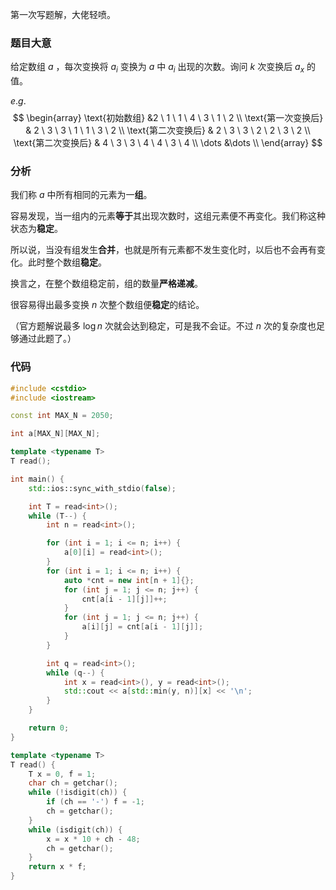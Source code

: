 第一次写题解，大佬轻喷。

### 题目大意

给定数组 $a$ ，每次变换将 $a_i$ 变换为 $a$ 中 $a_i$ 出现的次数。询问 $k$ 次变换后 $a_x$ 的值。

$e.g.$
$$
\begin{array}
	\text{初始数组} &2 \ 1 \ 1 \ 4 \ 3 \ 1 \ 2 \\
	\text{第一次变换后} & 2 \ 3 \ 3 \ 1 \ 1 \ 3 \ 2 \\
	\text{第二次变换后} & 2 \ 3 \ 3 \ 2 \ 2 \ 3 \ 2 \\
	\text{第二次变换后} & 4 \ 3 \ 3 \ 4 \ 4 \ 3 \ 4 \\
	\dots &\dots \\
\end{array}
$$

### 分析

我们称 $a$ 中所有相同的元素为一**组**。

容易发现，当一组内的元素**等于**其出现次数时，这组元素便不再变化。我们称这种状态为**稳定**。

所以说，当没有组发生**合并**，也就是所有元素都不发生变化时，以后也不会再有变化。此时整个数组**稳定**。

换言之，在整个数组稳定前，组的数量**严格递减**。

很容易得出最多变换 $n$ 次整个数组便**稳定**的结论。

（官方题解说最多 $\log n$ 次就会达到稳定，可是我不会证。不过 $n$ 次的复杂度也足够通过此题了。）

### 代码

```cpp
#include <cstdio>
#include <iostream>

const int MAX_N = 2050;

int a[MAX_N][MAX_N];

template <typename T>
T read();

int main() {
    std::ios::sync_with_stdio(false);

    int T = read<int>();
    while (T--) {
        int n = read<int>();

        for (int i = 1; i <= n; i++) {
            a[0][i] = read<int>();
        }
        for (int i = 1; i <= n; i++) {
            auto *cnt = new int[n + 1]{};
            for (int j = 1; j <= n; j++) {
                cnt[a[i - 1][j]]++;
            }
            for (int j = 1; j <= n; j++) {
                a[i][j] = cnt[a[i - 1][j]];
            }
        }

        int q = read<int>();
        while (q--) {
            int x = read<int>(), y = read<int>();
            std::cout << a[std::min(y, n)][x] << '\n';
        }
    }

    return 0;
}

template <typename T>
T read() {
    T x = 0, f = 1;
    char ch = getchar();
    while (!isdigit(ch)) {
        if (ch == '-') f = -1;
        ch = getchar();
    }
    while (isdigit(ch)) {
        x = x * 10 + ch - 48;
        ch = getchar();
    }
    return x * f;
}
```

